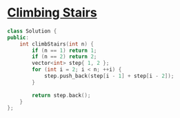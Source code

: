 # [Climbing Stairs](https://leetcode.com/problems/climbing-stairs/)

```c++
class Solution {
public:
    int climbStairs(int n) {
        if (n == 1) return 1;
        if (n == 2) return 2;
        vector<int> step{ 1, 2 };
        for (int i = 2; i < n; ++i) {
            step.push_back(step[i - 1] + step[i - 2]);
        }
        
        return step.back();
    }
};
```